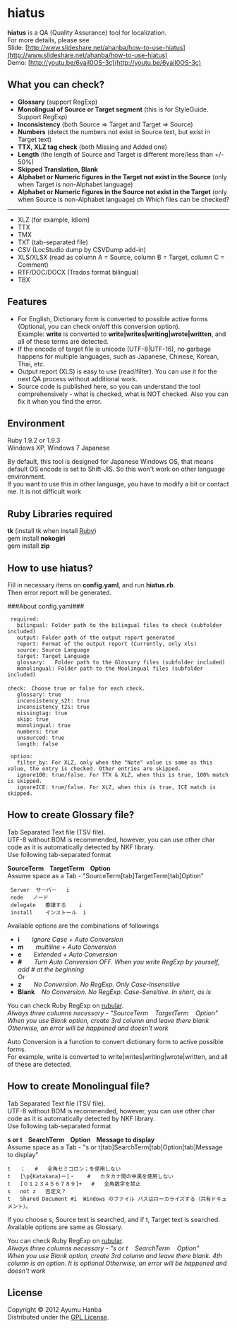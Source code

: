 hiatus
===========================
**hiatus** is a QA (Quality Assurance) tool for localization.  
For more details, please see  
Slide: [http://www.slideshare.net/ahanba/how-to-use-hiatus](http://www.slideshare.net/ahanba/how-to-use-hiatus)  
Demo: [http://youtu.be/6yaiI0OS-3c](http://youtu.be/6yaiI0OS-3c)  

What you can check?
------
+ **Glossary** (support RegExp)
+ **Monolingual of Source or Target segment** (this is for StyleGuide. Support RegExp)
+ **Inconsistency** (both Source => Target and Target => Source)
+ **Numbers** (detect the numbers not exist in Source text, but exist in Target text)
+ **TTX, XLZ tag check** (both Missing and Added one)
+ **Length** (the length of Source and Target is different more/less than +/- 50%)
+ **Skipped Translation, Blank**
+ **Alphabet or Numeric figures in the Target not exist in the Source** (only when Target is non-Alphabet language)
+ **Alphabet or Numeric figures in the Source not exist in the Target** (only when Source is non-Alphabet language)
ch
Which files can be checked?
------
+ XLZ (for example, Idiom)
+ TTX
+ TMX
+ TXT (tab-separated file)
+ CSV (LocStudio dump by CSVDump add-in)
+ XLS/XLSX (read as column A = Source, column B = Target, column C = Comment)
+ RTF/DOC/DOCX (Trados format bilingual)
+ TBX

Features
--------
+ For English, Dictionary form is converted to possible active forms (Optional, you can check on/off this conversion option).    
  Example: **write** is converted to **write|writes|writing|wrote|written**, and all of these terms are detected.
+ If the encode of target file is unicode (UTF-8|UTF-16), no garbage happens for multiple languages, such as Japanese, Chinese, Korean, Thai, etc.
+ Output report (XLS) is easy to use (read/filter). You can use it for the next QA process without additional work.
+ Source code is published here, so you can understand the tool comprehensively - what is checked, what is NOT checked. Also you can fix it when you find the error.

Environment
--------
Ruby 1.9.2 or 1.9.3  
Windows XP, Windows 7 Japanese  

By default, this tool is designed for Japanese Windows OS, that means default OS encode is set to Shift-JIS. So this won't work on other language environment.  
If you want to use this in other language, you have to modify a bit or contact me. It is not difficult work  

Ruby Libraries required
---------
**tk** (install tk when install [Ruby](http://rubyinstaller.org/))  
gem install **nokogiri**  
gem install **zip**  

How to use hiatus?
---------
Fill in necessary items on **config.yaml**, and run **hiatus.rb**.  
Then error report will be generated.

###About config.yaml###

     required:  
       bilingual: Folder path to the bilingual files to check (subfolder included)  
       output: Folder path of the output report generated  
       report: Format of the output report (Currently, only xls)  
       source: Source Language  
       target: Target Language  
       glossary:   Folder path to the Glossary files (subfolder included)
       monolingual: Folder path to the Moolingual files (subfolder included) 

    check:　Choose true or false for each check.
       glossary: true  
       inconsistency_s2t: true  
       inconsistency_t2s: true  
       missingtag: true  
       skip: true  
       monolingual: true  
       numbers: true  
       unsourced: true  
       length: false  
  
     option:  
       filter_by: For XLZ, only when the "Note" value is same as this value, the entry is checked. Other entries are skipped.   
       ignore100: true/false. For TTX & XLZ, when this is true, 100% match is skipped.  
       ignoreICE: true/false. For XLZ, when this is true, ICE match is skipped.  

How to create Glossary file?
------------
Tab Separated Text file (TSV file).  
UTF-8 without BOM is recommended, however, you can use other char code as it is automatically detected by NKF library.  
Use following tab-separated format  

**SourceTerm&nbsp;&nbsp;&nbsp;&nbsp;TargetTerm&nbsp;&nbsp;&nbsp;&nbsp;Option**  
Assume space as a Tab - "SourceTerm[tab]TargetTerm[tab]Option" 

     Server	 サーバー	i
     node	ノード
     delegate	委譲する	i
     install	インストール	i 

Available options are the combinations of followings
+ **i**&nbsp;&nbsp;&nbsp;&nbsp;&nbsp;&nbsp;&nbsp;*Ignore Case + Auto Conversion*
+ **m**&nbsp;&nbsp;&nbsp;&nbsp;&nbsp;&nbsp;&nbsp;*multiline + Auto Conversion*
+ **e**&nbsp;&nbsp;&nbsp;&nbsp;&nbsp;&nbsp;&nbsp;*Extended + Auto Conversion*  
+ **#**&nbsp;&nbsp;&nbsp;&nbsp;&nbsp;&nbsp;&nbsp;*Turn Auto Conversion OFF. When you write RegExp by yourself, add # at the beginning*  
Or  
+ **z**&nbsp;&nbsp;&nbsp;&nbsp;&nbsp;&nbsp;&nbsp;*No Conversion. No RegExp. Only Case-Insensitive*
+ **Blank**&nbsp;&nbsp;&nbsp;&nbsp;*No Conversion. No RegExp. Case-Sensitive. In short, as is*  

You can check Ruby RegExp on [rubular](http://rubular.com/).  
*Always three columns necessary - "SourceTerm&nbsp;&nbsp;&nbsp;&nbsp;TargetTerm&nbsp;&nbsp;&nbsp;&nbsp;Option"*  
*When you use Blank option, create 3rd column and leave there blank*
*Otherwise, an error will be happened and doesn't work*

Auto Conversion is a function to convert dictionary form to active possible forms.  
For example, write is converted to write|writes|writing|wrote|written, and all of these are detected.  

How to create Monolingual file?
--------
Tab Separated Text file (TSV file).  
UTF-8 without BOM is recommended, however, you can use other char code as it is automatically detected by NKF library.   
Use following tab-separated format  

**s or t&nbsp;&nbsp;&nbsp;&nbsp;SearchTerm&nbsp;&nbsp;&nbsp;&nbsp;Option&nbsp;&nbsp;&nbsp;&nbsp;Message to display**  
Assume space as a Tab - "s or t[tab]SearchTerm[tab]Option[tab]Message to display"  

	t	；	#	全角セミコロン；を使用しない
	t	[\p{Katakana}ー]・	#	カタカナ間の中黒を使用しない
	t	[０１２３４５６７８９]+	#	全角数字を禁止
	s	not	z	否定文？
	t	Shared Document	#i	Windows のファイル パスはローカライズする（共有ドキュメント）。

If you choose s, Source text is searched, and if t, Target text is searched.  
Available options are same as Glossary. 

You can check Ruby RegExp on [rubular](http://rubular.com/).  
*Always three columns necessary - "s or t&nbsp;&nbsp;&nbsp;&nbsp;SearchTerm&nbsp;&nbsp;&nbsp;&nbsp;Option"*  
*When you use Blank option, create 3rd column and leave there blank. 4th column is an option. It is optional*
*Otherwise, an error will be happened and doesn't work*

License
----------
Copyright &copy; 2012 Ayumu Hanba  
Distributed under the [GPL License][GPL].

[GPL]: http://www.gnu.org/licenses/gpl.html
